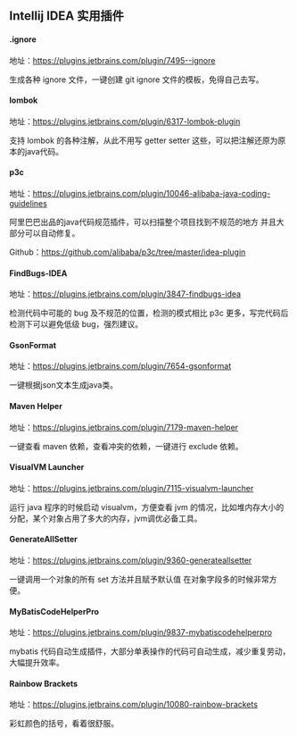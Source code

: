 ## Intellij IDEA 实用插件

#### .ignore

地址：https://plugins.jetbrains.com/plugin/7495--ignore

生成各种 ignore 文件，一键创建 git ignore 文件的模板，免得自己去写。


#### lombok

地址：https://plugins.jetbrains.com/plugin/6317-lombok-plugin

支持 lombok 的各种注解，从此不用写 getter setter 这些，可以把注解还原为原本的java代码。

#### p3c

地址：https://plugins.jetbrains.com/plugin/10046-alibaba-java-coding-guidelines

阿里巴巴出品的java代码规范插件，可以扫描整个项目找到不规范的地方 并且大部分可以自动修复。 

Github：https://github.com/alibaba/p3c/tree/master/idea-plugin

#### FindBugs-IDEA

地址：https://plugins.jetbrains.com/plugin/3847-findbugs-idea

检测代码中可能的 bug 及不规范的位置，检测的模式相比 p3c 更多，写完代码后检测下可以避免低级 bug，强烈建议。

#### GsonFormat

地址：https://plugins.jetbrains.com/plugin/7654-gsonformat

一键根据json文本生成java类。

#### Maven Helper

地址：https://plugins.jetbrains.com/plugin/7179-maven-helper

一键查看 maven 依赖，查看冲突的依赖，一键进行 exclude 依赖。

#### VisualVM Launcher

地址：https://plugins.jetbrains.com/plugin/7115-visualvm-launcher

运行 java 程序的时候启动 visualvm，方便查看 jvm 的情况，比如堆内存大小的分配，某个对象占用了多大的内存，jvm调优必备工具。

#### GenerateAllSetter

地址：https://plugins.jetbrains.com/plugin/9360-generateallsetter

一键调用一个对象的所有 set 方法并且赋予默认值 在对象字段多的时候非常方便。

#### MyBatisCodeHelperPro

地址：https://plugins.jetbrains.com/plugin/9837-mybatiscodehelperpro

mybatis 代码自动生成插件，大部分单表操作的代码可自动生成，减少重复劳动，大幅提升效率。

#### Rainbow Brackets

地址：https://plugins.jetbrains.com/plugin/10080-rainbow-brackets

彩虹颜色的括号，看着很舒服。
